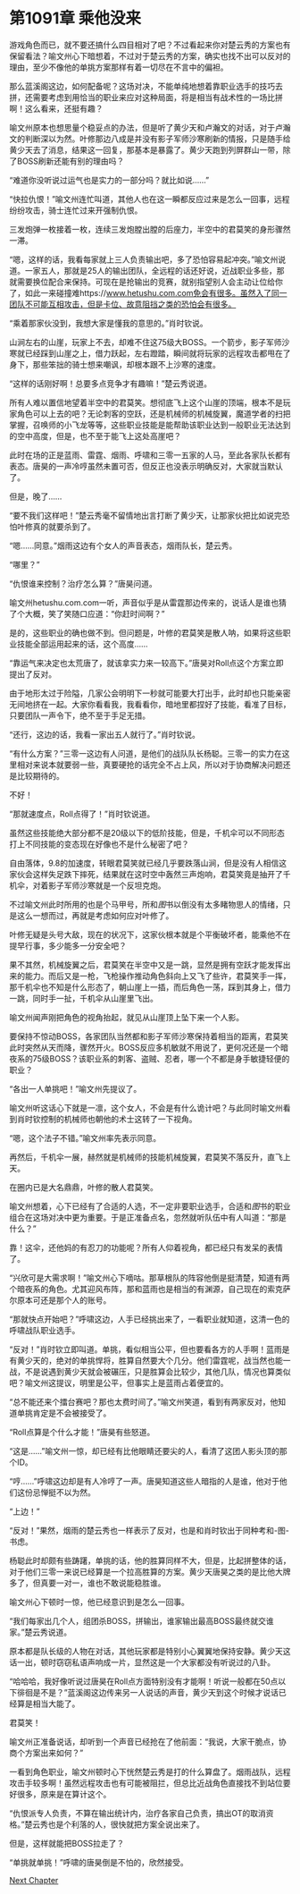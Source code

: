 # 第1091章 乘他没来

游戏角色而已，就不要还搞什么四目相对了吧？不过看起来你对楚云秀的方案也有保留看法？喻文州心下暗想着，不过对于楚云秀的方案，确实也找不出可以反对的理由，至少不像他的单挑方案那样有着一切尽在不言中的偏袒。

那么蓝溪阁这边，如何配备呢？这场对决，不能单纯地想着靠职业选手的技巧去拼，还需要考虑到用恰当的职业来应对这种局面，将是相当有战术性的一场比拼啊！这么看来，还挺有趣？

喻文州原本也想思量个稳妥点的办法，但是听了黄少天和卢瀚文的对话，对于卢瀚文的判断深以为然。叶修那边八成是并没有影子军师沙寒刷新的情报，只是随手给黄少天去了消息，结果这一回复，那基本是暴露了。黄少天跑到列屏群山一带，除了BOSS刷新还能有别的理由吗？

“难道你没听说过运气也是实力的一部分吗？就比如说……”

“快拉仇恨！”喻文州连忙叫道，其他人也在这一瞬都反应过来是怎么一回事，远程纷纷攻击，骑士连忙过来开强制仇恨。

三发炮弹一枚接着一枚，连续三发炮膛出膛的后座力，半空中的君莫笑的身形骤然一滞。

“嗯，这样的话，我看每家就上三人负责输出吧，多了恐怕容易起冲突。”喻文州说道。一家五人，那就是25人的输出团队，全远程的话还好说，近战职业多些，那就需要换位配合来保持。可现在是抢输出的竞赛，就别指望别人会主动让位给你了，如此一来碰撞难https://www.hetushu.com.com免会有很多。虽然入了同一团队不可能互相攻击，但是卡位、故意阻挡之类的恐怕会有很多。

“乘着那家伙没到，我想大家是懂我的意思的。”肖时钦说。

山涧左右的山崖，玩家上不去，却难不住这75级大BOSS。一个箭步，影子军师沙寒就已经踩到山崖之上，借力跃起，左右蹬踏，瞬间就将玩家的远程攻击都甩在了身下，那些笨拙的骑士想来嘲讽，却根本跟不上沙寒的速度。

“这样的话刚好啊！总要多点竞争才有趣嘛！”楚云秀说道。

所有人难以置信地望着半空中的君莫笑。想彻底飞上这个山崖的顶端，根本不是玩家角色可以上去的吧？无论刺客的空跃，还是机械师的机械旋翼，魔道学者的扫把掌握，召唤师的小飞龙等等，这些职业技能是能帮助该职业达到一般职业无法达到的空中高度，但是，也不至于能飞上这处高崖吧？

此时在场的正是蓝雨、雷霆、烟雨、呼啸和三零一五家的人马，至此各家队长都有表态。唐昊的一声冷哼虽然未置可否，但反正也没表示明确反对，大家就当默认了。

但是，晚了……

“要不我们这样吧！”楚云秀毫不留情地出言打断了黄少天，让那家伙把比如说完恐怕叶修真的就要杀到了。

“嗯……同意。”烟雨这边有个女人的声音表态，烟雨队长，楚云秀。

“哪里？”

“仇恨谁来控制？治疗怎么算？”唐昊问道。

喻文州hetushu.com.com一听，声音似乎是从雷霆那边传来的，说话人是谁也猜了个大概，笑了笑随口应道：“你赶时间啊？”

是的，这些职业的确也做不到。但问题是，叶修的君莫笑是散人呐，如果将这些职业技能全部运用起来的话，这个高度……

“靠运气来决定也太荒唐了，就该拿实力来一较高下。”唐昊对Roll点这个方案立即提出了反对。

由于地形太过于险隘，几家公会明明下一秒就可能要大打出手，此时却也只能亲密无间地挤在一起。大家你看看我，我看看你，暗地里都捏好了技能，看准了目标，只要团队一声令下，绝不至于手足无措。

“还行，这边的话，我看一家出五人就行了。”肖时钦说。

“有什么方案？”三零一这边有人问道，是他们的战队队长杨聪。三零一的实力在这里相对来说本就要弱一些，真要硬抢的话完全不占上风，所以对于协商解决问题还是比较期待的。

不好！

“那就速度点，Roll点得了！”肖时钦说道。

虽然这些技能绝大部分都不是20级以下的低阶技能，但是，千机伞可以不同形态打上不同技能的变态现在好像也不是什么秘密了吧？

自由落体，9.8的加速度，转眼君莫笑就已经几乎要跌落山涧，但是没有人相信这家伙会这样失足跌下摔死，结果就在这时空中轰然三声炮响，君莫笑竟是抽开了千机伞，对着影子军师沙寒就是一个反坦克炮。

不过喻文州此时所用的也是个马甲号，所和*图*书以倒没有太多睹物思人的情绪，只是这么一想而过，再就是考虑如何应对叶修了。

叶修无疑是头号大敌，现在的状况下，这家伙根本就是个平衡破坏者，能乘他不在提早行事，多少能多一分安全吧？

果不其然，机械旋翼之后，君莫笑在半空中又是一跳，显然是拥有空跃才能发挥出来的能力。而后又是一枪，飞枪操作推动角色斜向上又飞了些许，君莫笑手一挥，那千机伞也不知是什么形态了，朝山崖上一插，而后角色一荡，踩到其身上，借力一跳，同时手一扯，千机伞从山崖里飞出。

喻文州闻声刚把角色的视角抬起，就见从山崖顶上坠下来一个人影。

要保持不惊动BOSS，各家团队当然都和影子军师沙寒保持着相当的距离，君莫笑此时突然从天而降，骤然开火。BOSS反应多机敏就不用说了，更何况还是一个暗夜系的75级BOSS？该职业系的刺客、盗贼、忍者，哪一个不都是身手敏捷轻便的职业？

“各出一人单挑吧！”喻文州先提议了。

喻文州听这话心下就是一凛，这个女人，不会是有什么诡计吧？与此同时喻文州看到肖时钦控制的机械师也朝他的术士这转了一下视角。

“嗯，这个法子不错。”喻文州率先表示同意。

再然后，千机伞一展，赫然就是机械师的技能机械旋翼，君莫笑不落反升，直飞上天。

在圈内已是大名鼎鼎，叶修的散人君莫笑。

喻文州想着，心下已经有了合适的人选，不一定非要职业选手，合适和*图*书的职业组合在这场对决中更为重要。于是正准备点名，忽然就听队伍中有人叫道：“那是什么？”

靠！这伞，还他妈的有忍刀的功能呢？所有人仰着视角，都已经只有发呆的表情了。

“兴欣可是大需求啊！”喻文州心下嘀咕。那草根队的阵容他倒是挺清楚，知道有两个暗夜系的角色。尤其迎风布阵，那和蓝雨也是相当的有渊源，自己现在的索克萨尔原本可还是那个人的账号。

“那就快点开始吧？”呼啸这边，人手已经挑出来了，一看职业就知道，这清一色的呼啸战队职业选手。

“反对！”肖时钦立即叫道。单挑，看似相当公平，但也要看各方的人手啊！蓝雨是有黄少天的，绝对的单挑悍将，胜算自然要大个几分。他们雷霆呢，战当然也能一战，不是说遇到黄少天就会被碾压，只是胜算会比较少，其他几队，情况也算类似吧？喻文州这提议，明里是公平，但事实上是蓝雨占着便宜的。

“总不能还来个擂台赛吧？那也太费时间了。”喻文州笑道，看到有两家反对，他知道单挑肯定是不会被接受了。

“Roll点算是个什么才能！”唐昊有些怒道。

“这是……”喻文州一惊，却已经有比他眼睛还要尖的人，看清了这团人影头顶的那个ID。

“哼……”呼啸这边却是有人冷哼了一声。唐昊知道这些人暗指的人是谁，他对于他们这份忌惮挺不以为然。

“上边！”

“反对！”果然，烟雨的楚云秀也一样表示了反对，也是和肖时钦出于同种考和-图-书虑。

杨聪此时却颇有些踌躇，单挑的话，他的胜算同样不大，但是，比起拼整体的话，对于他们三零一来说已经算是一个拉高胜算的方案。黄少天唐昊之类的是比他大牌多了，但真要一对一，谁也不敢说能稳胜谁。

喻文州心下顿时一惊，他已经意识到是怎么一回事。

“我们每家出几个人，组团杀BOSS，拼输出，谁家输出最高BOSS最终就交谁家。”楚云秀说道。

原本都是队长级的人物在对话，其他玩家都是特别小心翼翼地保持安静。黄少天这话一出，顿时窃窃私语声响成一片，显然这是一个大家都没有听说过的八卦。

“哈哈哈，我好像听说过唐昊在Roll点方面特别没有才能啊！听说一般都在50点以下徘徊是不是？”蓝溪阁这边传来另一人说话的声音，黄少天到这个时候才说话已经算是相当大能了。

君莫笑！

喻文州正准备说话，却听到一个声音已经抢在了他前面：“我说，大家干脆点，协商个方案出来如何？”

一看到角色职业，喻文州顿时心下恍然楚云秀是打的什么算盘了。烟雨战队，远程攻击手较多啊！虽然远程攻击也有可能被阻拦，但总比近战角色直接找不到站位要好很多，原来是在算计这个。

“仇恨派专人负责，不算在输出统计内，治疗各家自己负责，搞出OT的取消资格。”楚云秀也是个利落的人，很快就把方案全说出来了。

但是，这样就能把BOSS拉走了？

“单挑就单挑！”呼啸的唐昊倒是不怕的，欣然接受。



[Next Chapter](%E7%AC%AC1092%E7%AB%A0%20%E8%8A%B1%E6%A0%B7%E7%99%BE%E5%87%BA.md)